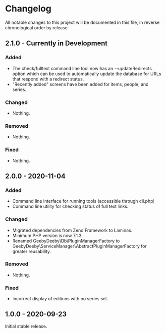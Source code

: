 # Changelog

All notable changes to this project will be documented in this file, in reverse chronological order by release.

## 2.1.0 - Currently in Development

### Added

- The check/fulltext command line tool now has an --updateRedirects option which
can be used to automatically update the database for URLs that respond with a
redirect status.
- "Recently added" screens have been added for items, people, and series.

### Changed

- Nothing.

### Removed

- Nothing.

### Fixed

- Nothing.

## 2.0.0 - 2020-11-04

### Added

- Command line interface for running tools (accessible through cli.php)
- Command line utility for checking status of full text links.

### Changed

- Migrated dependencies from Zend Framework to Laminas.
- Minimum PHP version is now 7.1.3.
- Renamed GeebyDeeby\Db\PluginManagerFactory to GeebyDeeby\ServiceManager\AbstractPluginManagerFactory for greater reusability.

### Removed

- Nothing.

### Fixed

- Incorrect display of editions with no series set.

## 1.0.0 - 2020-09-23

Initial stable release.
